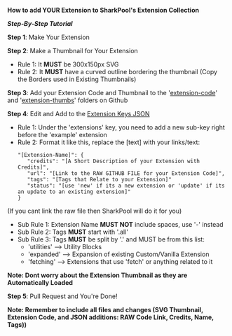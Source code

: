 
**How to add YOUR Extension to SharkPool's Extension Collection**

***Step-By-Step Tutorial***

**Step 1**: Make Your Extension

**Step 2**: Make a Thumbnail for Your Extension
  - Rule 1: It **MUST** be 300x150px SVG
  - Rule 2: It **MUST** have a curved outline bordering the thumbnail (Copy the Borders used in Existing Thumbnails)

**Step 3**: Add your Extension Code and Thumbnail to the '[extension-code](https://github.com/SharkPool-SP/SharkPools-Extensions/tree/main/extension-code)' and '[extension-thumbs](https://github.com/SharkPool-SP/SharkPools-Extensions/tree/main/extension-thumbs)' folders on Github

**Step 4**: Edit and Add to the [Extension Keys JSON](https://github.com/SharkPool-SP/SharkPools-Extensions/blob/main/Gallery%20Files/Extension%20Keys.json)
  - Rule 1: Under the 'extensions' key, you need to add a new sub-key right before the 'example' extension
  - Rule 2: Format it like this, replace the [text] with your links/text:
    ```
    "[Extension-Name]": {
       "credits": "[A Short Description of your Extension with Credits]",
       "url": "[Link to the RAW GITHUB FILE for your Extension Code]",
       "tags": "[Tags that Relate to your Extension]"
       "status": "[use 'new' if its a new extension or 'update' if its an update to an existing extension]"
    }
  (If you cant link the raw file then SharkPool will do it for you)
  - Sub Rule 1: Extension Name **MUST NOT** include spaces, use '-' instead
  - Sub Rule 2: Tags **MUST** start with '.all'
  - Sub Rule 3: Tags **MUST** be split by '.' and MUST be from this list:
    - 'utilities' --> Utility Blocks
	- 'expanded' --> Expansion of existing Custom/Vanilla Extension
	- 'fetching' --> Extensions that use 'fetch' or anything related to it

  **Note: Dont worry about the Extension Thumbnail as they are Automatically Loaded**

**Step 5**: Pull Request and You're Done!

**Note: Remember to include all files and changes (SVG Thumbnail, Extension Code, and JSON additions: RAW Code Link, Credits, Name, Tags))**
